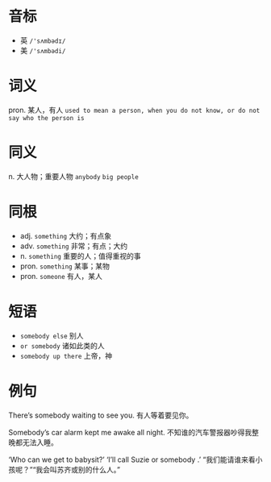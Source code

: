 # 音标

- 英 `/'sʌmbədɪ/`
- 美 `/'sʌmbədi/`

# 词义

pron. 某人，有人
`used to mean a person, when you do not know, or do not say who the person is`

# 同义

n. 大人物；重要人物
`anybody` `big people`

# 同根

- adj. `something` 大约；有点象
- adv. `something` 非常；有点；大约
- n. `something` 重要的人；值得重视的事
- pron. `something` 某事；某物
- pron. `someone` 有人，某人

# 短语

- `somebody else` 别人
- `or somebody` 诸如此类的人
- `somebody up there` 上帝，神

# 例句

There’s somebody waiting to see you.
有人等着要见你。

Somebody’s car alarm kept me awake all night.
不知谁的汽车警报器吵得我整晚都无法入睡。

‘Who can we get to babysit?’ ‘I’ll call Suzie or somebody .’
“我们能请谁来看小孩呢？”“我会叫苏齐或别的什么人。”


